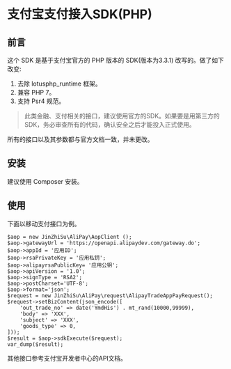# 支付宝支付接入SDK(PHP) #

## 前言 ##

这个 SDK 是基于支付宝官方的 PHP 版本的 SDK(版本为3.3.1) 改写的。做了如下改变:

1. 去除 lotusphp_runtime 框架。
2. 兼容 PHP 7。
3. 支持 Psr4 规范。

> 此类金融、支付相关的接口，建议使用官方的SDK。如果要是用第三方的 SDK，务必审查所有的代码，确认安全之后才能投入正式使用。

所有的接口以及其参数都与官方文档一致，并未更改。

## 安装 ##

建议使用 Composer 安装。

## 使用 ##

下面以移动支付接口为例。

```
$aop = new JinZhiSu\AliPay\AopClient ();
$aop->gatewayUrl = 'https://openapi.alipaydev.com/gateway.do';
$aop->appId = '应用ID';
$aop->rsaPrivateKey = '应用私钥';
$aop->alipayrsaPublicKey= '应用公钥';
$aop->apiVersion = '1.0';
$aop->signType = 'RSA2';
$aop->postCharset='UTF-8';
$aop->format='json';
$request = new JinZhiSu\AliPay\request\AlipayTradeAppPayRequest();
$request->setBizContent(json_encode([
    'out_trade_no' => date('YmdHis') . mt_rand(10000,99999),
    'body' => 'XXX',
    'subject' => 'XXX',
    'goods_type' => 0,
]));
$result = $aop->sdkExecute($request);
var_dump($result);
```

其他接口参考支付宝开发者中心的API文档。